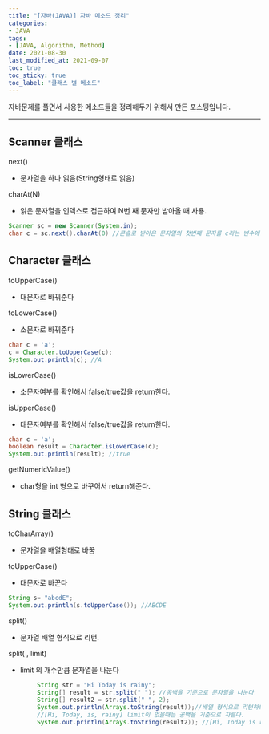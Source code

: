```yaml
---
title: "[자바(JAVA)] 자바 메소드 정리"
categories:
- JAVA
tags: 
- [JAVA, Algorithm, Method]
date: 2021-08-30
last_modified_at: 2021-09-07
toc: true
toc_sticky: true
toc_label: "클래스 별 메소드"
---
```


자바문제를 풀면서 사용한 메소드들을 정리해두기 위해서 만든 포스팅입니다.
* * *

## Scanner 클래스
next()
- 문자열을 하나 읽음(String형태로 읽음)

charAt(N)
- 읽은 문자열을 인덱스로 접근하여 N번 째 문자만 받아올 때 사용. 
```java
Scanner sc = new Scanner(System.in);
char c = sc.next().charAt(0) //콘솔로 받아온 문자열의 첫번째 문자를 c라는 변수에 저장한다.
```

## Character 클래스
toUpperCase()
- 대문자로 바꿔준다

toLowerCase()
- 소문자로 바꿔준다

```java
char c = 'a';
c = Character.toUpperCase(c);
System.out.println(c); //A
```

isLowerCase()
- 소문자여부를 확인해서 false/true값을 return한다.

isUpperCase()
- 대문자여부를 확인해서 false/true값을 return한다.

```java
char c = 'a';
boolean result = Character.isLowerCase(c);
System.out.println(result); //true
```

getNumericValue()
- char형을 int 형으로 바꾸어서 return해준다.

## String 클래스
toCharArray()
- 문자열을 배열형태로 바꿈

toUpperCase()
- 대문자로 바꾼다

```java
String s= "abcdE";
System.out.println(s.toUpperCase()); //ABCDE
```

split()
- 문자열 배열 형식으로 리턴.

split( , limit)
- limit 의 개수만큼 문자열을 나눈다

```java
        String str = "Hi Today is rainy";
        String[] result = str.split(" "); //공백을 기준으로 문자열을 나눈다
        String[] result2 = str.split(" ", 2);
        System.out.println(Arrays.toString(result));//배열 형식으로 리턴하므로, Arrays 클래스의 toString메소드를 이용해서 출력했다.
        //[Hi, Today, is, rainy] limit이 없을때는 공백을 기준으로 자른다.
        System.out.println(Arrays.toString(result2)); //[Hi, Today is rainy] limit을 2로 주어서 문자열을 2개로 나누었다.
```